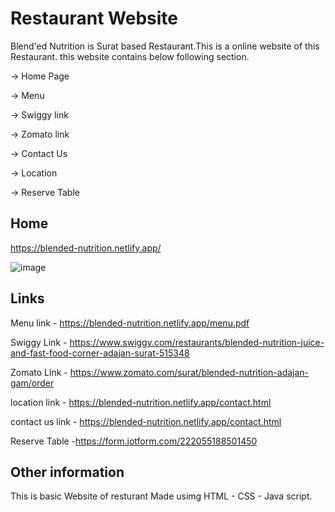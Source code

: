 
# Restaurant Website

Blend'ed Nutrition is Surat based Restaurant.This is a online website of this Restaurant. this website contains below following section. 
   
   -> Home Page

   -> Menu

   -> Swiggy link

   -> Zomato link

   -> Contact Us

   -> Location
   
   -> Reserve Table


## Home
https://blended-nutrition.netlify.app/

![image](https://user-images.githubusercontent.com/108276436/181704133-4e58bdcc-9e48-479b-a37c-a1f61112eccc.png)
## Links

Menu link - https://blended-nutrition.netlify.app/menu.pdf

Swiggy Link - https://www.swiggy.com/restaurants/blended-nutrition-juice-and-fast-food-corner-adajan-surat-515348

Zomato Link - https://www.zomato.com/surat/blended-nutrition-adajan-gam/order

location link - https://blended-nutrition.netlify.app/contact.html

contact us link - https://blended-nutrition.netlify.app/contact.html

Reserve Table -https://form.jotform.com/222055188501450
## Other information

This is basic Website of resturant Made usimg HTML - CSS - Java script.